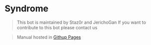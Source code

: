 # Syndrome

> This bot is maintained by Staz0r and JerichoGan
If you want to contribute to this bot please contact us

> Manual hosted in [Githup Pages](https://staz0r.github.io/Syndrome/)